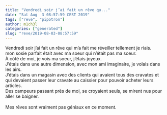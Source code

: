 ```yaml
---
title: "Vendredi soir j’ai fait un rêve qu..."
date: "Sat Aug  3 08:57:59 CEST 2019"
tags: ["reve", "pipotron"]
author: m1ch3l
categories: ["generated"]
slug: "reve/2019-08-03-08:57:59"
---
```


Vendredi soir j’ai fait un rêve qui m’a fait me réveiller tellement je riais.<br>
mon sosie parfait était avec ma soeur qui n’était pas ma soeur.<br>
À côté de moi, je vois ma soeur, j’étais joyeux.<br>
J’étais dans une autre dimension, avec mon ami imaginaire, je volais dans les airs.<br>
J’étais dans un magasin avec des clients qui avaient tous des cravates et qui devaient passer leur cravate au caissier pour pouvoir acheter leurs articles.<br>
Des campeurs passant près de moi, se croyaient seuls, se mirent nus pour aller se baigner.<br>
<br>
Mes rêves sont vraiment pas géniaux en ce moment.<br>
<br>
